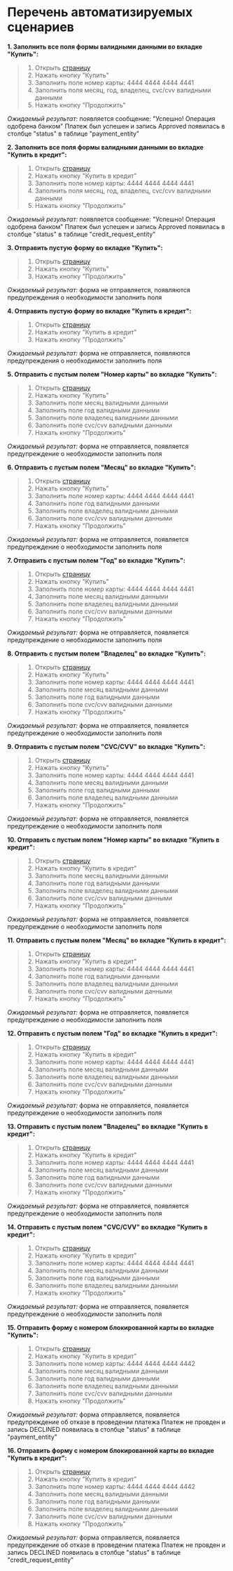 # Перечень автоматизируемых сценариев

**1. Заполнить все поля формы валидными данными во вкладке "Купить":**
  >1. Открыть [страницу](http://localhost:8080/)
  >1. Нажать кнопку "Купить"
  >1. Заполнить поле номер карты: 4444 4444 4444 4441
  >1. Заполнить поля месяц, год, владелец, cvc/cvv валидными данными
  >1. Нажать кнопку "Продолжить"

  *Ожидаемый результат:* появляется сообщение: "Успешно! Операция одобрена банком"
  Платеж был успешен и запись Approved появилась в столбце "status" в таблице "payment_entity"
  
  
**2. Заполнить все поля формы валидными данными во вкладке "Купить в кредит":**
  >1. Открыть [страницу](http://localhost:8080/)
  >1. Нажать кнопку "Купить в кредит"
  >1. Заполнить поле номер карты: 4444 4444 4444 4441
  >1. Заполнить поля месяц, год, владелец, cvc/cvv валидными данными
  >1. Нажать кнопку "Продолжить"
  
  *Ожидаемый результат:* появляется сообщение: "Успешно! Операция одобрена банком"
  Платеж был успешен и запись Approved появилась в столбце "status" в таблице "credit_request_entity"
  
  **3. Отправить пустую форму во вкладке "Купить":**
  >1. Открыть [страницу](http://localhost:8080/)
  >1. Нажать кнопку "Купить"
  >1. Нажать кнопку "Продолжить"
  
  *Ожидаемый результат:* форма не отправляется, появляются предупреждения о необходимости заполнить поля
  
  **4. Отправить пустую форму во вкладке "Купить в кредит":**
  >1. Открыть [страницу](http://localhost:8080/)
  >1. Нажать кнопку "Купить в кредит"
  >1. Нажать кнопку "Продолжить"
  
  *Ожидаемый результат:* форма не отправляется, появляются предупреждения о необходимости заполнить поля
  
 **5. Отправить c пустым полем "Номер карты" во вкладке "Купить":**
  >1. Открыть [страницу](http://localhost:8080/)
  >1. Нажать кнопку "Купить"
  >1. Заполнить поле месяц валидными данными
  >1. Заполнить поле год валидными данными
  >1. Заполнить поле владелец валидными данными 
  >1. Заполнить поле cvc/cvv валидными данными
  >1. Нажать кнопку "Продолжить"
  
  *Ожидаемый результат:* форма не отправляется, появляется предупреждение о необходимости заполнить поля
  
  **6. Отправить c пустым полем "Месяц" во вкладке "Купить":**
  >1. Открыть [страницу](http://localhost:8080/)
  >1. Нажать кнопку "Купить"
  >1. Заполнить поле номер карты: 4444 4444 4444 4441
  >1. Заполнить поле год валидными данными
  >1. Заполнить поле владелец валидными данными 
  >1. Заполнить поле cvc/cvv валидными данными
  >1. Нажать кнопку "Продолжить"
  
  *Ожидаемый результат:* форма не отправляется, появляется предупреждение о необходимости заполнить поля
  
   **7. Отправить c пустым полем "Год" во вкладке "Купить":**
  >1. Открыть [страницу](http://localhost:8080/)
  >1. Нажать кнопку "Купить"
  >1. Заполнить поле номер карты: 4444 4444 4444 4441
  >1. Заполнить поле месяц валидными данными
  >1. Заполнить поле владелец валидными данными 
  >1. Заполнить поле cvc/cvv валидными данными
  >1. Нажать кнопку "Продолжить"
  
  *Ожидаемый результат:* форма не отправляется, появляется предупреждение о необходимости заполнить поля
  
  **8. Отправить c пустым полем "Владелец" во вкладке "Купить":**
  >1. Открыть [страницу](http://localhost:8080/)
  >1. Нажать кнопку "Купить"
  >1. Заполнить поле номер карты: 4444 4444 4444 4441
  >1. Заполнить поле месяц валидными данными
  >1. Заполнить поле год валидными данными 
  >1. Заполнить поле cvc/cvv валидными данными
  >1. Нажать кнопку "Продолжить"
  
  *Ожидаемый результат:* форма не отправляется, появляется предупреждение о необходимости заполнить поля
  
  **9. Отправить c пустым полем "CVC/CVV" во вкладке "Купить":**
  >1. Открыть [страницу](http://localhost:8080/)
  >1. Нажать кнопку "Купить"
  >1. Заполнить поле номер карты: 4444 4444 4444 4441
  >1. Заполнить поле месяц валидными данными
  >1. Заполнить поле год валидными данными 
  >1. Заполнить поле владелец валидными данными
  >1. Нажать кнопку "Продолжить"
  
  *Ожидаемый результат:* форма не отправляется, появляется предупреждение о необходимости заполнить поля
  
  **10. Отправить c пустым полем "Номер карты" во вкладке "Купить в кредит":**
  >1. Открыть [страницу](http://localhost:8080/)
  >1. Нажать кнопку "Купить в кредит"
  >1. Заполнить поле месяц валидными данными
  >1. Заполнить поле год валидными данными
  >1. Заполнить поле владелец валидными данными 
  >1. Заполнить поле cvc/cvv валидными данными
  >1. Нажать кнопку "Продолжить"
  
  *Ожидаемый результат:* форма не отправляется, появляется предупреждение о необходимости заполнить поля
  
  **11. Отправить c пустым полем "Месяц" во вкладке "Купить в кредит":**
  >1. Открыть [страницу](http://localhost:8080/)
  >1. Нажать кнопку "Купить в кредит"
  >1. Заполнить поле номер карты: 4444 4444 4444 4441
  >1. Заполнить поле год валидными данными
  >1. Заполнить поле владелец валидными данными 
  >1. Заполнить поле cvc/cvv валидными данными
  >1. Нажать кнопку "Продолжить"
  
  *Ожидаемый результат:* форма не отправляется, появляется предупреждение о необходимости заполнить поля
  
   **12. Отправить c пустым полем "Год" во вкладке "Купить в кредит":**
  >1. Открыть [страницу](http://localhost:8080/)
  >1. Нажать кнопку "Купить в кредит"
  >1. Заполнить поле номер карты: 4444 4444 4444 4441
  >1. Заполнить поле месяц валидными данными
  >1. Заполнить поле владелец валидными данными 
  >1. Заполнить поле cvc/cvv валидными данными
  >1. Нажать кнопку "Продолжить"
  
  *Ожидаемый результат:* форма не отправляется, появляется предупреждение о необходимости заполнить поля
  
  **13. Отправить c пустым полем "Владелец" во вкладке "Купить в кредит":**
  >1. Открыть [страницу](http://localhost:8080/)
  >1. Нажать кнопку "Купить в кредит"
  >1. Заполнить поле номер карты: 4444 4444 4444 4441
  >1. Заполнить поле месяц валидными данными
  >1. Заполнить поле год валидными данными 
  >1. Заполнить поле cvc/cvv валидными данными
  >1. Нажать кнопку "Продолжить"
  
  *Ожидаемый результат:* форма не отправляется, появляется предупреждение о необходимости заполнить поля
  
  **14. Отправить c пустым полем "CVC/CVV" во вкладке "Купить в кредит":**
  >1. Открыть [страницу](http://localhost:8080/)
  >1. Нажать кнопку "Купить в кредит"
  >1. Заполнить поле номер карты: 4444 4444 4444 4441
  >1. Заполнить поле месяц валидными данными
  >1. Заполнить поле год валидными данными 
  >1. Заполнить поле владелец валидными данными
  >1. Нажать кнопку "Продолжить"
  
  *Ожидаемый результат:* форма не отправляется, появляется предупреждение о необходимости заполнить поля
  
  
  **15. Отправить форму с номером блокированной карты во вкладке "Купить":**
  >1. Открыть [страницу](http://localhost:8080/)
  >1. Нажать кнопку "Купить в кредит"
  >1. Заполнить поле номер карты: 4444 4444 4444 4442
  >1. Заполнить поле месяц валидными данными
  >1. Заполнить поле год валидными данными 
  >1. Заполнить поле владелец валидными данными
  >1. Заполнить поле cvc/cvv валидными данными
  >1. Нажать кнопку "Продолжить"
  
  *Ожидаемый результат:* форма отправляется, появляется предупреждение об отказе в проведении платежа
   Платеж не провден и запись DECLINED появилась в столбце "status" в таблице "payment_entity"
   
   **16. Отправить форму с номером блокированной карты во вкладке "Купить в кредит":**
  >1. Открыть [страницу](http://localhost:8080/)
  >1. Нажать кнопку "Купить в кредит"
  >1. Заполнить поле номер карты: 4444 4444 4444 4442
  >1. Заполнить поле месяц валидными данными
  >1. Заполнить поле год валидными данными 
  >1. Заполнить поле владелец валидными данными
  >1. Заполнить поле cvc/cvv валидными данными
  >1. Нажать кнопку "Продолжить"
  
  *Ожидаемый результат:* форма отправляется, появляется предупреждение об отказе в проведении платежа
   Платеж не провден и запись DECLINED появилась в столбце "status" в таблице "credit_request_entity"
   
  
  
  


